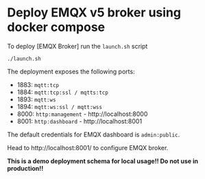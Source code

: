 # Deploy EMQX v5 broker using docker compose

To deploy [EMQX Broker] run the `launch.sh` script

```
./launch.sh
```

The deployment exposes the following ports:

- 1883: `mqtt:tcp`
- 1884: `mqtt:tcp:ssl / mqtts:tcp`
- 1893: `mqtt:ws`
- 1894: `mqtt:ws:ssl / mqtt:wss`
- 8000: `http:management` - http://localhost:8000
- 8001: `http:dashboard` - http://localhost:8001

The default credentials for EMQX dashboard is `admin:public`.

Head to http://localhost:8001/ to configure EMQX broker.

**This is a demo deployment schema for local usage!! Do not use in
production!!**

